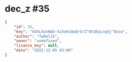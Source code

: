
# dec_z #35
                
```JSON
{
    "id": 35,
    "key": "kOhLkUvNbE~5iXoKsOwQrSrZ^0tdEyLnqXj^8ose",
    "author": "fwRelik",
    "owner": "undefined",
    "lisance_key": null,
    "date": "2022-12-05 03:08"
}
```
    